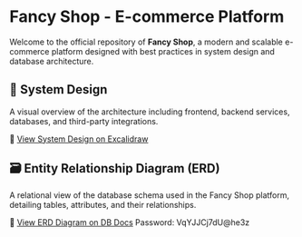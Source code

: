 # Fancy Shop - E-commerce Platform

Welcome to the official repository of **Fancy Shop**, a modern and scalable e-commerce platform designed with best practices in system design and database architecture.

## 🧠 System Design

A visual overview of the architecture including frontend, backend services, databases, and third-party integrations.

🔗 [View System Design on Excalidraw](https://excalidraw.com/#json=udhHC9lhoanscjSMqEhNT,Lg40e8uK7p9NKUvPHhK9jg)

## 🗃️ Entity Relationship Diagram (ERD)

A relational view of the database schema used in the Fancy Shop platform, detailing tables, attributes, and their relationships.

🔗 [View ERD Diagram on DB Docs](https://dbdocs.io/mohinuddinrubel9660/Fancy-shop-ERD-Diagram?view=relationships)
Password: VqYJJCj7dU@he3z
